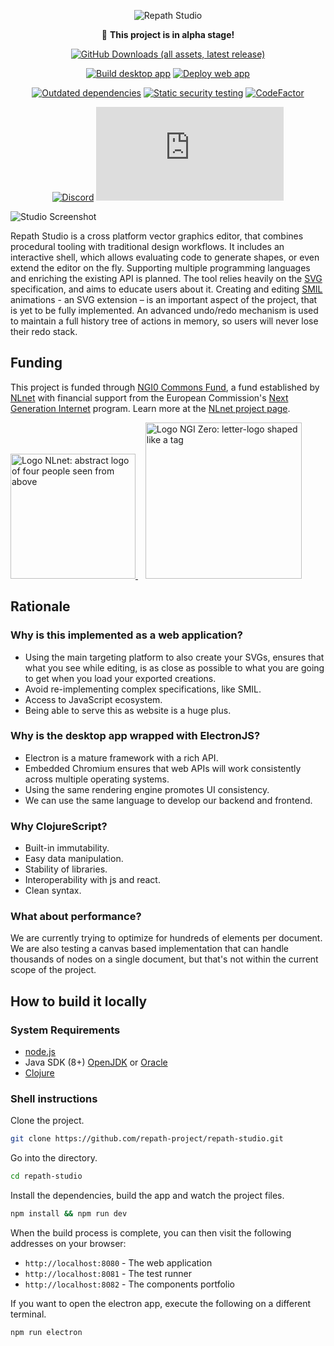 <div align="center">

![Repath Studio](https://repath.studio/assets/images/banner.png)

 :construction: **This project is in alpha stage!**

[![GitHub Downloads (all assets, latest release)](https://img.shields.io/github/downloads/repath-project/repath-studio/latest/total?style=for-the-badge)](https://github.com/repath-project/repath-studio/releases/latest/)

[![Build desktop app](https://github.com/repath-project/repath-studio/actions/workflows/desktop-app.yml/badge.svg)](https://github.com/repath-project/repath-studio/actions/workflows/desktop-app.yml)
[![Deploy web app](https://github.com/repath-project/repath-studio/actions/workflows/web-app.yml/badge.svg)](https://github.com/repath-project/repath-studio/actions/workflows/web-app.yml)

[![Outdated dependencies](https://github.com/repath-project/repath-studio/actions/workflows/dependencies.yml/badge.svg)](https://github.com/repath-project/repath-studio/actions/workflows/dependencies.yml)
[![Static security testing](https://github.com/repath-project/repath-studio/actions/workflows/clj-holmes.yml/badge.svg)](https://github.com/repath-project/repath-studio/actions/workflows/clj-holmes.yml)
[![CodeFactor](https://codescene.io/projects/72168/status-badges/average-code-health)](https://codescene.io/projects/72168)

[![Discord](https://img.shields.io/discord/890005586958237716?label=Discord&logo=discord&logoColor=aaa)](https://discord.gg/yzjY6W6ame)
[![Matrix](https://img.shields.io/matrix/repath.studio%3Amatrix.org?label=Matrix&logo=matrix&logoColor=aaa)](https://matrix.to/#/#repath.studio:matrix.org)

</div>

![Studio Screenshot](https://repath.studio/assets/images/studio.png)

Repath Studio is a cross platform vector graphics editor, that combines
procedural tooling with traditional design workflows. It includes an interactive
shell, which allows evaluating code to generate shapes, or even extend the
editor on the fly. Supporting multiple programming languages and enriching the
existing API is planned. The tool relies heavily on the
[SVG](https://developer.mozilla.org/en-US/docs/Web/SVG) specification,
and aims to educate users about it. Creating and editing
[SMIL](https://developer.mozilla.org/en-US/docs/Web/SVG/SVG_animation_with_SMIL)
animations - an SVG extension – is an important aspect of the project, that is
yet to be fully implemented. An advanced undo/redo mechanism is used to maintain
a full history tree of actions in memory, so users will never lose their redo
stack.

## Funding

This project is funded through
[NGI0 Commons Fund](https://nlnet.nl/commonsfund), a fund established by
[NLnet](https://nlnet.nl) with financial support from the European Commission's
[Next Generation Internet](https://ngi.eu) program. Learn more at the
[NLnet project page](https://nlnet.nl/project/RepathStudio).

<section data-markdown>
    <div>
        <a href="https://nlnet.nl">
            <img
             src="https://nlnet.nl/logo/banner.svg"
             alt="Logo NLnet: abstract logo of four people seen from above"
             width="200px">
        </a>
        &nbsp;&nbsp;
        <a href="https://nlnet.nl/core">
            <img
             src="https://nlnet.nl/image/logos/NGI0Core_tag.svg"
             alt="Logo NGI Zero: letter-logo shaped like a tag"
             width="250px">
        </a>
    </div>
</section>

<!-- sponsors --><!-- sponsors -->

## Rationale

### Why is this implemented as a web application?

- Using the main targeting platform to also create your SVGs, ensures that what
  you see while editing, is as close as possible to what you are going to get
  when you load your exported creations.
- Avoid re-implementing complex specifications, like SMIL.
- Access to JavaScript ecosystem.
- Being able to serve this as website is a huge plus.

### Why is the desktop app wrapped with ElectronJS?

- Electron is a mature framework with a rich API.
- Embedded Chromium ensures that web APIs will work consistently across multiple
  operating systems.
- Using the same rendering engine promotes UI consistency.
- We can use the same language to develop our backend and frontend.

### Why ClojureScript?

- Built-in immutability.
- Easy data manipulation.
- Stability of libraries.
- Interoperability with js and react.
- Clean syntax.

### What about performance?

We are currently trying to optimize for hundreds of elements per document. We
are also testing a canvas based implementation that can handle thousands of
nodes on a single document, but that's not within the current scope of the
project.

## How to build it locally

### System Requirements

- [node.js](https://nodejs.org/)
- Java SDK (8+) [OpenJDK](https://openjdk.org/) or
  [Oracle](https://www.oracle.com/java/technologies/downloads/)
- [Clojure](https://clojure.org/guides/install_clojure)

### Shell instructions

Clone the project.

```bash
git clone https://github.com/repath-project/repath-studio.git
```

Go into the directory.

```bash
cd repath-studio
```

Install the dependencies, build the app and watch the project files.

```bash
npm install && npm run dev
```

When the build process is complete, you can then visit the following addresses
on your browser:

- `http://localhost:8080` - The web application
- `http://localhost:8081` - The test runner
- `http://localhost:8082` - The components portfolio

If you want to open the electron app, execute the following on a different
terminal.

```bash
npm run electron
```
